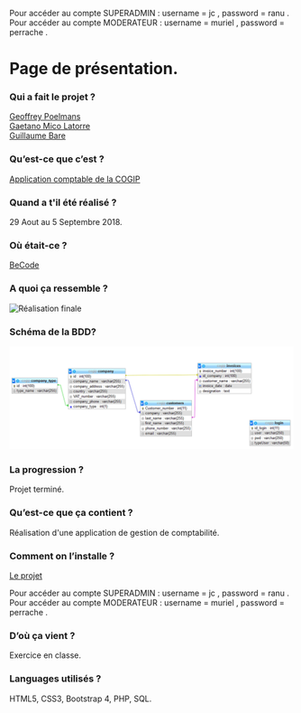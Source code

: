 Pour accéder au compte SUPERADMIN : username = jc , password = ranu .  
Pour accéder au compte MODERATEUR : username = muriel , password = perrache .

# Page de présentation.


### Qui a fait le projet ?  
[Geoffrey Poelmans](https://github.com/geoffrey-poelmans)  
[Gaetano Mico Latorre](https://github.com/Gaet8802)  
[Guillaume Bare](https://github.com/Bare-Guillaume)  

### Qu’est-ce que c’est ?  
[Application comptable de la COGIP](https://github.com/becodeorg/lovelace-2/tree/master/Projects/COGIPapp)

### Quand a t'il été réalisé ?  
29 Aout au 5 Septembre 2018.

### Où était-ce ?  
[BeCode](https://www.becode.org/)

### A quoi ça ressemble ?  
![Réalisation finale]()

### Schéma de la BDD?  

![BDD](bdd.png)

### La progression ?  
Projet terminé.

### Qu’est-ce que ça contient ?  
Réalisation d'une application de gestion de comptabilité.

### Comment on l’installe ?  
[Le projet](https://geoffrey-poelmans.github.io/CopyPages/)

Pour accéder au compte SUPERADMIN : username = jc , password = ranu .  
Pour accéder au compte MODERATEUR : username = muriel , password = perrache .

### D’où ça vient ?  
Exercice en classe.

### Languages utilisés ?  
HTML5, CSS3, Bootstrap 4, PHP, SQL.
